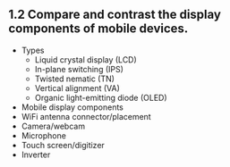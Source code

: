 ## 1.2 Compare and contrast the display components of mobile devices.

- Types
    - Liquid crystal display (LCD)
    - In-plane switching (IPS)
    - Twisted nematic (TN)
    - Vertical alignment (VA)
    - Organic light-emitting diode (OLED)
- Mobile display components
- WiFi antenna connector/placement
- Camera/webcam
- Microphone
- Touch screen/digitizer
- Inverter
